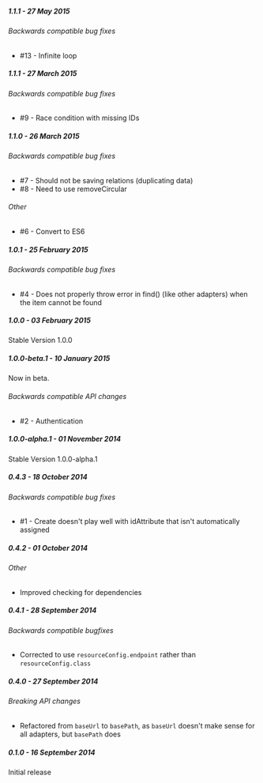 ##### 1.1.1 - 27 May 2015

###### Backwards compatible bug fixes
- #13 - Infinite loop

##### 1.1.1 - 27 March 2015

###### Backwards compatible bug fixes
- #9 - Race condition with missing IDs

##### 1.1.0 - 26 March 2015

###### Backwards compatible bug fixes
- #7 - Should not be saving relations (duplicating data)
- #8 - Need to use removeCircular

###### Other
- #6 - Convert to ES6

##### 1.0.1 - 25 February 2015

###### Backwards compatible bug fixes
- #4 - Does not properly throw error in find() (like other adapters) when the item cannot be found

##### 1.0.0 - 03 February 2015

Stable Version 1.0.0

##### 1.0.0-beta.1 - 10 January 2015

Now in beta.

###### Backwards compatible API changes
- #2 - Authentication

##### 1.0.0-alpha.1 - 01 November 2014

Stable Version 1.0.0-alpha.1

##### 0.4.3 - 18 October 2014

###### Backwards compatible bug fixes
- #1 - Create doesn't play well with idAttribute that isn't automatically assigned

##### 0.4.2 - 01 October 2014

###### Other
- Improved checking for dependencies

##### 0.4.1 - 28 September 2014

###### Backwards compatible bugfixes
- Corrected to use `resourceConfig.endpoint` rather than `resourceConfig.class`

##### 0.4.0 - 27 September 2014

###### Breaking API changes
- Refactored from `baseUrl` to `basePath`, as `baseUrl` doesn't make sense for all adapters, but `basePath` does

##### 0.1.0 - 16 September 2014

Initial release
